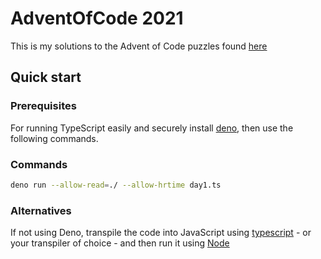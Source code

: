 # AdventOfCode 2021

This is my solutions to the Advent of Code puzzles found [here](https://adventofcode.com/2021)

## Quick start

### Prerequisites

For running TypeScript easily and securely install [deno](https://deno.land), then use the following commands.

### Commands

```bash
deno run --allow-read=./ --allow-hrtime day1.ts
```

### Alternatives

If not using Deno, transpile the code into JavaScript using [typescript](https://www.npmjs.com/package/typescript) - or your transpiler of choice - and then run it using [Node](https://nodejs.org/en/)
